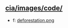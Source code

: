## [cia/images/code/](https://data.bde-pps.fr/cia/images/code/)

- f: [deforestation.png](https://data.bde-pps.fr/cia/images/code/4/deforestation.png)
